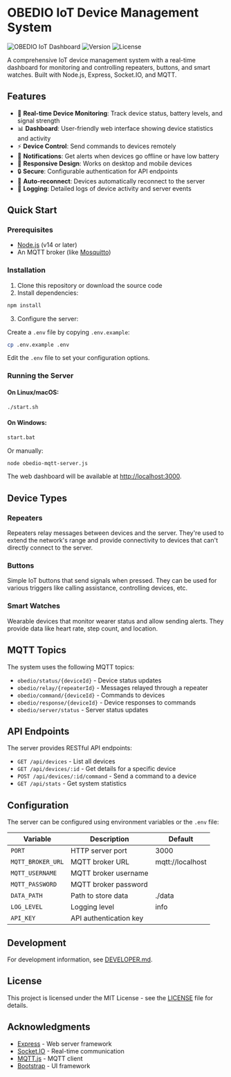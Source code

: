 # OBEDIO IoT Device Management System

![OBEDIO IoT Dashboard](https://img.shields.io/badge/OBEDIO-IoT_Dashboard-007bff?style=for-the-badge)
![Version](https://img.shields.io/badge/version-1.0.0-blue.svg)
![License](https://img.shields.io/badge/license-MIT-green.svg)

A comprehensive IoT device management system with a real-time dashboard for monitoring and controlling repeaters, buttons, and smart watches. Built with Node.js, Express, Socket.IO, and MQTT.

## Features

- 📡 **Real-time Device Monitoring**: Track device status, battery levels, and signal strength
- 📊 **Dashboard**: User-friendly web interface showing device statistics and activity
- ⚡ **Device Control**: Send commands to devices remotely
- 🔔 **Notifications**: Get alerts when devices go offline or have low battery
- 📱 **Responsive Design**: Works on desktop and mobile devices
- 🔒 **Secure**: Configurable authentication for API endpoints
- 🔄 **Auto-reconnect**: Devices automatically reconnect to the server
- 📝 **Logging**: Detailed logs of device activity and server events

## Quick Start

### Prerequisites

- [Node.js](https://nodejs.org/) (v14 or later)
- An MQTT broker (like [Mosquitto](https://mosquitto.org/))

### Installation

1. Clone this repository or download the source code
2. Install dependencies:

```bash
npm install
```

3. Configure the server:

Create a `.env` file by copying `.env.example`:

```bash
cp .env.example .env
```

Edit the `.env` file to set your configuration options.

### Running the Server

#### On Linux/macOS:

```bash
./start.sh
```

#### On Windows:

```bash
start.bat
```

Or manually:

```bash
node obedio-mqtt-server.js
```

The web dashboard will be available at [http://localhost:3000](http://localhost:3000).

## Device Types

### Repeaters

Repeaters relay messages between devices and the server. They're used to extend the network's range and provide connectivity to devices that can't directly connect to the server.

### Buttons

Simple IoT buttons that send signals when pressed. They can be used for various triggers like calling assistance, controlling devices, etc.

### Smart Watches

Wearable devices that monitor wearer status and allow sending alerts. They provide data like heart rate, step count, and location.

## MQTT Topics

The system uses the following MQTT topics:

- `obedio/status/{deviceId}` - Device status updates
- `obedio/relay/{repeaterId}` - Messages relayed through a repeater
- `obedio/command/{deviceId}` - Commands to devices
- `obedio/response/{deviceId}` - Device responses to commands
- `obedio/server/status` - Server status updates

## API Endpoints

The server provides RESTful API endpoints:

- `GET /api/devices` - List all devices
- `GET /api/devices/:id` - Get details for a specific device
- `POST /api/devices/:id/command` - Send a command to a device
- `GET /api/stats` - Get system statistics

## Configuration

The server can be configured using environment variables or the `.env` file:

| Variable | Description | Default |
|----------|-------------|---------|
| `PORT` | HTTP server port | 3000 |
| `MQTT_BROKER_URL` | MQTT broker URL | mqtt://localhost |
| `MQTT_USERNAME` | MQTT broker username | |
| `MQTT_PASSWORD` | MQTT broker password | |
| `DATA_PATH` | Path to store data | ./data |
| `LOG_LEVEL` | Logging level | info |
| `API_KEY` | API authentication key | |

## Development

For development information, see [DEVELOPER.md](DEVELOPER.md).

## License

This project is licensed under the MIT License - see the [LICENSE](LICENSE) file for details.

## Acknowledgments

- [Express](https://expressjs.com/) - Web server framework
- [Socket.IO](https://socket.io/) - Real-time communication
- [MQTT.js](https://github.com/mqttjs/MQTT.js) - MQTT client
- [Bootstrap](https://getbootstrap.com/) - UI framework
